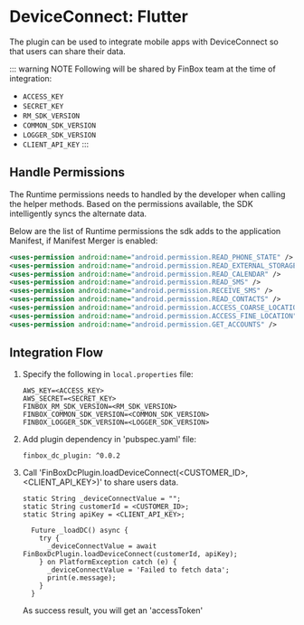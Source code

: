 # DeviceConnect: Flutter

The plugin can be used to integrate mobile apps with DeviceConnect so that users can share their data.

::: warning NOTE
Following will be shared by FinBox team at the time of integration:
- `ACCESS_KEY`
- `SECRET_KEY`
- `RM_SDK_VERSION`
- `COMMON_SDK_VERSION`
- `LOGGER_SDK_VERSION`
- `CLIENT_API_KEY`
:::

## Handle Permissions

The Runtime permissions needs to handled by the developer when calling the helper methods. Based on the permissions available, the SDK intelligently syncs the alternate data.

Below are the list of Runtime permissions the sdk adds to the application Manifest, if Manifest Merger is enabled:
```xml
<uses-permission android:name="android.permission.READ_PHONE_STATE" />
<uses-permission android:name="android.permission.READ_EXTERNAL_STORAGE" />
<uses-permission android:name="android.permission.READ_CALENDAR" />
<uses-permission android:name="android.permission.READ_SMS" />
<uses-permission android:name="android.permission.RECEIVE_SMS" />
<uses-permission android:name="android.permission.READ_CONTACTS" />
<uses-permission android:name="android.permission.ACCESS_COARSE_LOCATION" />
<uses-permission android:name="android.permission.ACCESS_FINE_LOCATION" />
<uses-permission android:name="android.permission.GET_ACCOUNTS" />
```

## Integration Flow

1. Specify the following in `local.properties` file:
    ```
    AWS_KEY=<ACCESS_KEY>
    AWS_SECRET=<SECRET_KEY>
    FINBOX_RM_SDK_VERSION=<RM_SDK_VERSION>
    FINBOX_COMMON_SDK_VERSION=<COMMON_SDK_VERSION>
    FINBOX_LOGGER_SDK_VERSION=<LOGGER_SDK_VERSION>
    ```

2. Add plugin dependency in 'pubspec.yaml' file:
    ```
    finbox_dc_plugin: ^0.0.2
    ```

3. Call 'FinBoxDcPlugin.loadDeviceConnect(<CUSTOMER_ID>,<CLIENT_API_KEY>)' to share users data.
    ```flutter
    static String _deviceConnectValue = "";
    static String customerId = <CUSTOMER_ID>;
    static String apiKey = <CLIENT_API_KEY>;

      Future _loadDC() async {
        try {
          _deviceConnectValue = await FinBoxDcPlugin.loadDeviceConnect(customerId, apiKey);
        } on PlatformException catch (e) {
          _deviceConnectValue = 'Failed to fetch data';
          print(e.message);
        }
      }
    ```
    As success result, you will get an 'accessToken'

